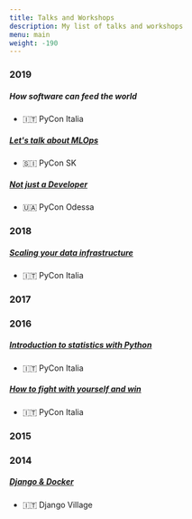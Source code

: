 ```yaml
---
title: Talks and Workshops
description: My list of talks and workshops
menu: main
weight: -190
---
```


### 2019

##### How software can feed the world

- 🇮🇹 PyCon Italia

##### [Let's talk about MLOps](https://github.com/barrachri/Talks/tree/master/mlops)

- 🇸🇮 PyCon SK

##### [Not just a Developer](https://github.com/barrachri/Talks/tree/master/not_just_a_developer)

- 🇺🇦 PyCon Odessa

### 2018

##### [Scaling your data infrastructure](https://speakerdeck.com/barrachri/scaling-your-data-infrastructure)

- 🇮🇹 PyCon Italia

### 2017

### 2016

##### [Introduction to statistics with Python](https://speakerdeck.com/barrachri/introduction-to-statistics-with-python)

- 🇮🇹 PyCon Italia

##### [How to fight with yourself and win](https://speakerdeck.com/barrachri/how-to-fight-with-yourself-and-win)

- 🇮🇹 PyCon Italia

### 2015

### 2014

##### [Django & Docker](https://speakerdeck.com/barrachri/django-and-docker)

- 🇮🇹 Django Village

